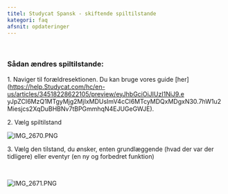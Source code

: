 ```yaml
---
titel: Studycat Spansk - skiftende spiltilstande
kategori: faq
afsnit: opdateringer
---
```

 


### **Sådan ændres spiltilstande:**


1\. Naviger til forældresektionen. Du kan bruge vores guide [her](https://help.Studycat.com/hc/en-us/articles/34518228622105/preview/eyJhbGciOiJIUzI1NiJ9.e yJpZCI6MzQ1MTgyMjg2MjIxMDUsImV4cCI6MTcyMDQxMDgxN30.7hW1u2Miesjcs2XqDuBHBNv7tBPGmmhqN4EJUGeGWJE).


2\. Vælg spiltilstand


  
![IMG_2670.PNG](https://help.Studycat.com/hc/article_attachments/34771475427225)


3\. Vælg den tilstand, du ønsker, enten grundlæggende (hvad der var der tidligere) eller eventyr (en ny og forbedret funktion)


 


![IMG_2671.PNG](https://help.Studycat.com/hc/article_attachments/34771498307353)